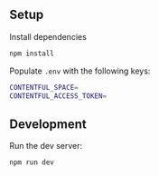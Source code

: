 ## Setup

Install dependencies

```bash
npm install
```

Populate `.env` with the following keys:

```bash
CONTENTFUL_SPACE=
CONTENTFUL_ACCESS_TOKEN=
```

## Development

Run the dev server:

```bash
npm run dev
```
